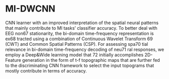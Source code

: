 # MI-DWCNN
CNN learner with an improved interpretation of the spatial neural patterns that mainly contribute to MI tasks’ classifier accuracy. To better deal with EEG non67 stationarity, the bi-domain time-frequency representation is ex68 tracted using a combination of Continuous Wavelet Transform 69 (CWT) and Common Spatial Patterns (CSP). For assessing spa70 tial relevance in bi-domain time-frequency decoding of neu71 ral responses, we employ a Deep&amp;Wide learning model that 72 initially accomplishes 2D-Feature generation in the form of t-f topographic maps that are further fed to the discriminating CNN framework to select the input topograms that mostly contribute in terms of accuracy.

